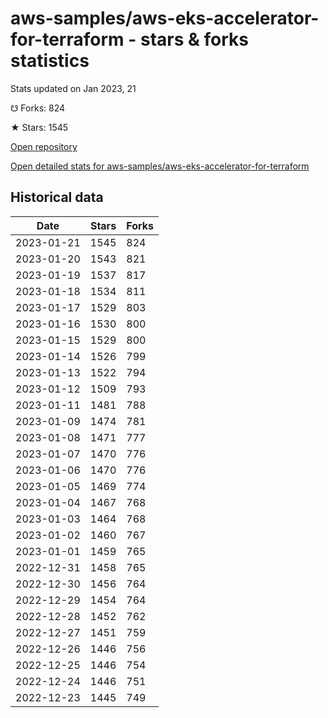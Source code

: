 # aws-samples/aws-eks-accelerator-for-terraform - stars & forks statistics

Stats updated on Jan 2023, 21

☋ Forks: 824

★ Stars: 1545

[Open repository](https://github.com/aws-samples/aws-eks-accelerator-for-terraform)

[Open detailed stats for aws-samples/aws-eks-accelerator-for-terraform](https://reviewgithub.com/rep/aws-samples/aws-eks-accelerator-for-terraform)

## Historical data
| Date | Stars | Forks |
|------|-------|-------|
| 2023-01-21 | 1545 | 824 | 
| 2023-01-20 | 1543 | 821 | 
| 2023-01-19 | 1537 | 817 | 
| 2023-01-18 | 1534 | 811 | 
| 2023-01-17 | 1529 | 803 | 
| 2023-01-16 | 1530 | 800 | 
| 2023-01-15 | 1529 | 800 | 
| 2023-01-14 | 1526 | 799 | 
| 2023-01-13 | 1522 | 794 | 
| 2023-01-12 | 1509 | 793 | 
| 2023-01-11 | 1481 | 788 | 
| 2023-01-09 | 1474 | 781 | 
| 2023-01-08 | 1471 | 777 | 
| 2023-01-07 | 1470 | 776 | 
| 2023-01-06 | 1470 | 776 | 
| 2023-01-05 | 1469 | 774 | 
| 2023-01-04 | 1467 | 768 | 
| 2023-01-03 | 1464 | 768 | 
| 2023-01-02 | 1460 | 767 | 
| 2023-01-01 | 1459 | 765 | 
| 2022-12-31 | 1458 | 765 | 
| 2022-12-30 | 1456 | 764 | 
| 2022-12-29 | 1454 | 764 | 
| 2022-12-28 | 1452 | 762 | 
| 2022-12-27 | 1451 | 759 | 
| 2022-12-26 | 1446 | 756 | 
| 2022-12-25 | 1446 | 754 | 
| 2022-12-24 | 1446 | 751 | 
| 2022-12-23 | 1445 | 749 | 

